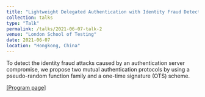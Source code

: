 ```yaml
---
title: "Lightweight Delegated Authentication with Identity Fraud Detection for Cyber-physical Systems"
collection: talks
type: "Talk"
permalink: /talks/2021-06-07-talk-2
venue: "London School of Testing"
date: 2021-06-07
location: "Hongkong, China"
---
```


To detect the identity fraud attacks caused by an authentication server compromise, we propose two mutual authentication protocols by using a pseudo-random function family and a one-time signature (OTS) scheme.

[\[Program page\]](https://spritz.math.unipd.it/events/2021/CPSS/#program)